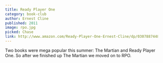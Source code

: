 ```yaml
---
title: Ready Player One
category: book-club
author: Ernest Cline
published: 2011
image: rpo.jpg
picked: Chase
link: http://www.amazon.com/Ready-Player-One-Ernest-Cline/dp/0307887448/ref=sr_1_1?ie=UTF8&qid=1442341692&sr=8-1&keywords=ready+player+one
---
```


Two books were mega popular this summer: The Martian and Ready Player One. So after we finished up The Martian we moved on to RPO. 